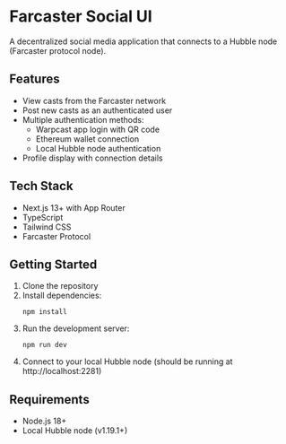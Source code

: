 # Farcaster Social UI

A decentralized social media application that connects to a Hubble node (Farcaster protocol node).

## Features

- View casts from the Farcaster network
- Post new casts as an authenticated user
- Multiple authentication methods:
  - Warpcast app login with QR code
  - Ethereum wallet connection
  - Local Hubble node authentication
- Profile display with connection details

## Tech Stack

- Next.js 13+ with App Router
- TypeScript
- Tailwind CSS
- Farcaster Protocol

## Getting Started

1. Clone the repository
2. Install dependencies:
   ```
   npm install
   ```
3. Run the development server:
   ```
   npm run dev
   ```
4. Connect to your local Hubble node (should be running at http://localhost:2281)

## Requirements

- Node.js 18+
- Local Hubble node (v1.19.1+)
